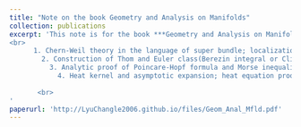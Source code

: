 ```yaml
---
title: "Note on the book Geometry and Analysis on Manifolds"
collection: publications
excerpt: 'This note is for the book ***Geometry and Analysis on Manifolds*** by **Zhang Weiping**. Covering:   <br>
<br>
      1. Chern-Weil theory in the language of super bundle; localization formulas(Duistermaat-Heckman, Berline-Vergne, etc.); Bott vanishing theorem(adiabatic connection)<br>
        2. Construction of Thom and Euler class(Berezin integral or Clifford action);  Gauss-Bonnet-Chern formula through transgression <br>
          3. Analytic proof of Poincare-Hopf formula and Morse inequality(Witten deformation, index of elliptic operator); Kervaire semi-characteristic <br>
            4. Heat kernel and asymptotic expansion; heat equation proof of Gauss-Bonnet-Chern theorem and Hirzebruch theorem(local index formula of operators).
        
       <br>
'
paperurl: 'http://LyuChangle2006.github.io/files/Geom_Anal_Mfld.pdf'
---
```


